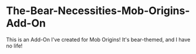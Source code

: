 # The-Bear-Necessities-Mob-Origins-Add-On
This is an Add-On I've created for Mob Origins! It's bear-themed, and I have no life!
